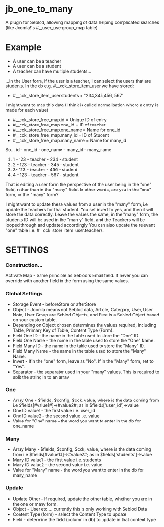# jb_one_to_many
A plugin for Seblod, allowing mapping of data helping complicated searches (like Joomla!'s #__user_usergroup_map table)

# Example
- A user can be a teacher
- A user can be a student
- A teacher can have multiple students...

...In the User form, if the user is a teacher, I can select the users that are students.
In the db e.g. #__cck_store_item_user we have stored:
- #__cck_store_item_user.students = "234,345,456, 567"

I might want to map this data (I think is called normalisation where a entry is made for each value)
- #__cck_store_free_map.id = Unique ID of entry
- #__cck_store_free_map.one_id = ID of teacher
- #__cck_store_free_map.one_name = Name for one_id
- #__cck_store_free_map.many_id = ID of Student
- #__cck_store_free_map.many_name = Name for many_id

So...
id - one_id - one_name - many_id - many_name
1. 1 - 123 - teacher - 234 - student
2. 2 - 123 - teacher - 345 - student
3. 3- 123 - teacher - 456 - student
4. 4 - 123 - teacher - 567 - student

That is editing a user form the perspective of the user being in the "one" field, rather than in the "many" field.
In other words, are you in the "one" form, or the "many" form?

I might want to update these values from a user in the "many" form, i.e update the teachers for that student.
You set invert to yes, and then it will store the data correctly. Leave the values the same, in the "many" form, the students ID will be used in the "man
y" field, and the Teachers will be looped through and updated accordingly
You can also update the relevant "one" table i.e. #__cck_store_item_user.teachers.

# SETTINGS
### Construction...
Activate Map - Same principle as Seblod's Email field. If never you can override with another field in the form using the same values.

### Global Settings
- Storage Event - beforeStore or afterStore
- Object - Joomla means not Seblod data, Article, Category, User, User Note, User Group are Seblod Objects, and Free is a Seblod Object based on your custom table.
- Depending on Object chosen determines the values required, including Table, Primary Key of Table, Content Type (Form).
- Field One ID - the name in the table used to store the "One" ID.
- Field One Name - the name in the table used to store the "One" Name.
- Field Many ID - the name in the table used to store the "Many" ID.
- Field Many Name - the name in the table used to store the "Many" Name.
- Invert - Ifin the "one" form, leave as "No". If in the "Many" form, set to "Yes".
- Separator - the separator used in your "many" values. This is required to split the string in to an array

### One
- Array One - $fields, $config, $cck, value, where is the data coming from i.e $fields[#value1#]->#value2#; as in $fields['user_id']->value
- One ID value1 - the first value i.e. user_id
- One ID value2 - the second value i.e. value
- Value for "One" name - the word you want to enter in the db for one_name

### Many
- Array Many - $fields, $config, $cck, value, where is the data coming from i.e $fields[#value1#]->#value2#; as in $fields['students']->value
- Many ID value1 - the first value i.e. students
- Many ID value2 - the second value i.e. value
- Value for "Many" name - the word you want to enter in the db for many_name

### Update
- Update Other - If required, update the other table, whether you are in the one or many form.
- Object - User etc.... currently this is only working with Seblod Data
- Content Type (form) - select the Content Type to update
- Field - determine the field (column in db) to update in that content type
